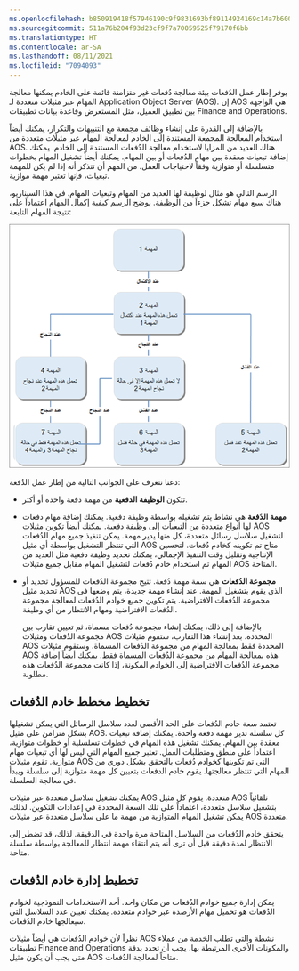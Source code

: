 ```yaml
---
ms.openlocfilehash: b850919418f57946190c9f9831693bf89114924169c14a7b60075ac200c2bf4f
ms.sourcegitcommit: 511a76b204f93d23cf9f7a70059525f79170f6bb
ms.translationtype: HT
ms.contentlocale: ar-SA
ms.lasthandoff: 08/11/2021
ms.locfileid: "7094093"
---
```

يوفر إطار عمل الدُفعات بيئة معالجة دُفعات غير متزامنة قائمة على الخادم يمكنها معالجة المهام عبر مثيلات متعددة لـ Application Object Server‏ (AOS). إن AOS هي الواجهة بين تطبيق العميل، مثل المستعرض وقاعدة بيانات تطبيقات Finance and Operations.

بالإضافة إلى القدرة على إنشاء وظائف مجمعة مع التنبيهات والتكرار، يمكنك أيضاً استخدام المعالجة المجمعة المستندة إلى الخادم لمعالجة المهام عبر مثيلات متعددة من AOS. هناك العديد من المزايا لاستخدام معالجة الدُفعات المستندة إلى الخادم. يمكنك إضافة تبعيات معقدة بين مهام الدُفعات أو بين المهام. يمكنك أيضاً تشغيل المهام بخطوات متسلسلة أو متوازية وفقاً لاحتياجات العمل. من المهم أن تتذكر أنه إذا لم يكن للمهمة تبعيات، فإنها تعتبر مهمة موازية. 

الرسم التالي هو مثال لوظيفة لها العديد من المهام وتبعيات المهام. في هذا السيناريو، هناك سبع مهام تشكل جزءاً من الوظيفة. يوضح الرسم كيفية إكمال المهام اعتماداً على نتيجة المهام التابعة:


![رسم تخطيطي لمثال لوظيفة يعرض تبعيات المهام السبع والمهام.](../media/job-tasks.png)


دعنا نتعرف على الجوانب التالية من إطار عمل الدُفعة:

- تتكون **الوظيفة الدفعية** من مهمة دفعة واحدة أو أكثر.

- **مهمة الدُفعة** هي نشاط يتم تشغيله بواسطة وظيفة دفعية. يمكنك إضافة مهام دفعات لها أنواع متعددة من التبعيات إلى وظيفة دفعية. يمكنك أيضاً تكوين مثيلات AOS لتشغيل سلاسل رسائل متعددة، كل منها يدير مهمة. يمكن تنفيذ جميع مهام الدُفعات التي تنتظر التشغيل بواسطة أي مثيل AOS متاح تم تكوينه كخادم دُفعات. لتحسين الإنتاجية وتقليل وقت التنفيذ الإجمالي، يمكنك تحديد وظيفة دفعية مثل العديد من المهام ثم استخدام خادم دُفعات لتشغيل المهام مقابل جميع مثيلات AOS المتاحة.

- **مجموعة الدُفعات** هي سمة مهمة دُفعة. تتيح مجموعة الدُفعات للمسؤول تحديد أو تحديد مثيل AOS الذي يقوم بتشغيل المهمة. عند إنشاء مهمة جديدة، يتم وضعها في مجموعة الدُفعات الافتراضية. يتم تكوين جميع خوادم الدُفعات لمعالجة مجموعة الدُفعات الافتراضية ومهام الانتظار من أي وظيفة. 

    بالإضافة إلى ذلك، يمكنك إنشاء مجموعة دُفعات مسماة، ثم تعيين تقارب بين مجموعة الدُفعات ومثيلات AOS المحددة. بعد إنشاء هذا التقارب، ستقوم مثيلات AOS المحددة فقط بمعالجة المهام من مجموعة الدُفعات المسماة، وستقوم مثيلات AOS هذه بمعالجة المهام من مجموعة الدُفعات المسماة فقط. يمكنك أيضاً إضافة مجموعة الدُفعات الافتراضية إلى الخوادم المكونة، إذا كانت مجموعة الدُفعات هذه مطلوبة.

## <a name="batch-server-topology-planning"></a>تخطيط مخطط خادم الدُفعات 

تعتمد سعة خادم الدُفعات على الحد الأقصى لعدد سلاسل الرسائل التي يمكن تشغيلها بشكل متزامن على مثيل AOS. كل سلسلة تدير مهمة دفعة واحدة. يمكنك إضافة تبعيات معقدة بين المهام. يمكنك تشغيل هذه المهام في خطوات تسلسلية أو خطوات متوازية، اعتماداً على منطق ومتطلبات العمل. تعتبر جميع المهام التي ليس لها أي تبعيات مهام متوازية. تقوم مثيلات AOS التي تم تكوينها كخوادم دُفعات بالتحقق بشكل دوري من المهام التي تنتظر معالجتها. يقوم خادم الدفعات بتعيين كل مهمة متوازية إلى سلسلة ويبدأ في معالجة السلسلة.

يمكنك تشغيل سلاسل متعددة عبر مثيلات AOS متعددة. يقوم كل مثيل AOS تلقائياً بتشغيل سلاسل متعددة، اعتماداً على تلك السعة المحددة في إعدادات التكوين. لذلك، يمكن تشغيل المهام المتوازية من مهمة ما على سلاسل متعددة عبر مثيلات AOS متعددة.

يتحقق خادم الدُفعات من السلاسل المتاحة مرة واحدة في الدقيقة. لذلك، قد تضطر إلى الانتظار لمدة دقيقة قبل أن ترى أنه يتم انتقاء مهمة انتظار للمعالجة بواسطة سلسلة متاحة.

## <a name="batch-server-management-planning"></a>تخطيط إدارة خادم الدُفعات 

يمكن إدارة جميع خوادم الدُفعات من مكان واحد. أحد الاستخدامات النموذجية لخوادم الدُفعات هو تحميل مهام الأرصدة عبر خوادم متعددة. يمكنك تعيين عدد السلاسل التي سيعالجها خادم الدُفعات.

نظراً لأن خوادم الدُفعات هي أيضاً مثيلات AOS نشطة والتي تطلب الخدمة من عملاء تطبيقات Finance and Operations والمكونات الأخرى المرتبطة بها، يجب أن تحدد بدقة متى يجب أن يكون مثيل AOS متاحاً لمعالجة الدُفعات.

